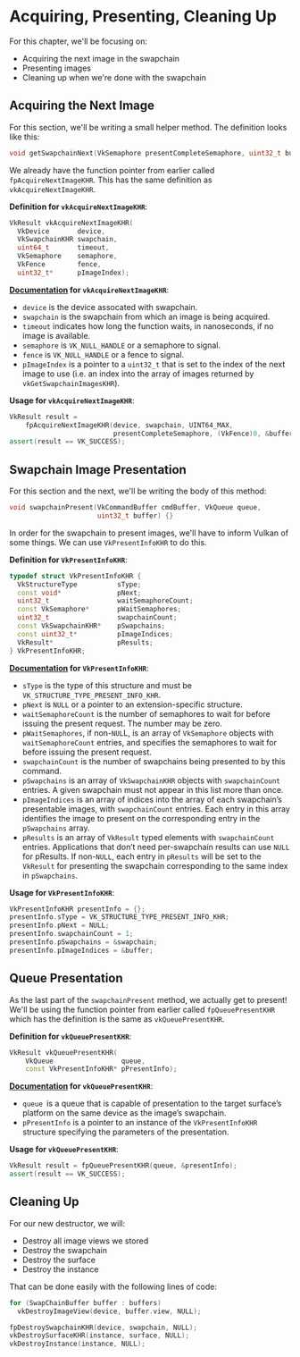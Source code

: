 # Acquiring, Presenting, Cleaning Up

For this chapter, we'll be focusing on:

- Acquiring the next image in the swapchain
- Presenting images
- Cleaning up when we're done with the swapchain

## Acquiring the Next Image

For this section, we'll be writing a small helper method. The definition looks like this:

```cpp
void getSwapchainNext(VkSemaphore presentCompleteSemaphore, uint32_t buffer) {}
```

We already have the function pointer from earlier called `fpAcquireNextImageKHR`. This has the same definition as `vkAcquireNextImageKHR`.

**Definition for `vkAcquireNextImageKHR`**:

```cpp
VkResult vkAcquireNextImageKHR(
  VkDevice       device,
  VkSwapchainKHR swapchain,
  uint64_t       timeout,
  VkSemaphore    semaphore,
  VkFence        fence,
  uint32_t*      pImageIndex);
```

**[Documentation](https://www.khronos.org/registry/vulkan/specs/1.0-wsi_extensions/xhtml/vkspec.html#vkAcquireNextImageKHR) for `vkAcquireNextImageKHR`**:

- `device` is the device assocated with swapchain.
- `swapchain` is the swapchain from which an image is being acquired.
- `timeout` indicates how long the function waits, in nanoseconds, if no image is available.
- `semaphore` is `VK_NULL_HANDLE` or a semaphore to signal.
- `fence` is `VK_NULL_HANDLE` or a fence to signal.
- `pImageIndex` is a pointer to a `uint32_t` that is set to the index of the next image to use (i.e. an index into the array of images returned by `vkGetSwapchainImagesKHR`).

**Usage for `vkAcquireNextImageKHR`**:

```cpp
VkResult result =
    fpAcquireNextImageKHR(device, swapchain, UINT64_MAX,
                          presentCompleteSemaphore, (VkFence)0, &buffer);
assert(result == VK_SUCCESS);
```

## Swapchain Image Presentation

For this section and the next, we'll be writing the body of this method:

```cpp
void swapchainPresent(VkCommandBuffer cmdBuffer, VkQueue queue,
                      uint32_t buffer) {}
```

In order for the swapchain to present images, we'll have to inform Vulkan of some things. We can use `VkPresentInfoKHR` to do this.

**Definition for `VkPresentInfoKHR`**:

```cpp
typedef struct VkPresentInfoKHR {
  VkStructureType          sType;
  const void*              pNext;
  uint32_t                 waitSemaphoreCount;
  const VkSemaphore*       pWaitSemaphores;
  uint32_t                 swapchainCount;
  const VkSwapchainKHR*    pSwapchains;
  const uint32_t*          pImageIndices;
  VkResult*                pResults;
} VkPresentInfoKHR;
```

**[Documentation](https://www.khronos.org/registry/vulkan/specs/1.0-wsi_extensions/xhtml/vkspec.html#VkPresentInfoKHR) for `VkPresentInfoKHR`**:

- `sType` is the type of this structure and must be `VK_STRUCTURE_TYPE_PRESENT_INFO_KHR`.
- `pNext` is `NULL` or a pointer to an extension-specific structure.
- `waitSemaphoreCount` is the number of semaphores to wait for before issuing the present request. The number may be zero.
- `pWaitSemaphores`, if non-`NUL`L, is an array of `VkSemaphore` objects with `waitSemaphoreCount` entries, and specifies the semaphores to wait for before issuing the present request.
- `swapchainCount` is the number of swapchains being presented to by this command.
- `pSwapchains` is an array of `VkSwapchainKHR` objects with `swapchainCount` entries. A given swapchain must not appear in this list more than once.
- `pImageIndices` is an array of indices into the array of each swapchain’s presentable images, with `swapchainCount` entries. Each entry in this array identifies the image to present on the corresponding entry in the `pSwapchains` array.
- `pResults` is an array of `VkResult` typed elements with `swapchainCount` entries. Applications that don’t need per-swapchain results can use `NULL` for pResults. If non-`NULL`, each entry in `pResults` will be set to the `VkResult` for presenting the swapchain corresponding to the same index in `pSwapchains`.

**Usage for `VkPresentInfoKHR`**:

```cpp
VkPresentInfoKHR presentInfo = {};
presentInfo.sType = VK_STRUCTURE_TYPE_PRESENT_INFO_KHR;
presentInfo.pNext = NULL;
presentInfo.swapchainCount = 1;
presentInfo.pSwapchains = &swapchain;
presentInfo.pImageIndices = &buffer;
```

## Queue Presentation

As the last part of the `swapchainPresent` method, we actually get to present! We'll be using the function pointer from earlier called `fpQueuePresentKHR` which has the definition is the same as `vkQueuePresentKHR`.

**Definition for `vkQueuePresentKHR`**:

```cpp
VkResult vkQueuePresentKHR(
    VkQueue                 queue,
    const VkPresentInfoKHR* pPresentInfo);
```

**[Documentation](https://www.khronos.org/registry/vulkan/specs/1.0-wsi_extensions/xhtml/vkspec.html#vkQueuePresentKHR) for `vkQueuePresentKHR`**:

- `queue `is a queue that is capable of presentation to the target surface’s platform on the same device as the image’s swapchain.
- `pPresentInfo` is a pointer to an instance of the `VkPresentInfoKHR` structure specifying the parameters of the presentation.

**Usage for `vkQueuePresentKHR`**:

```cpp
VkResult result = fpQueuePresentKHR(queue, &presentInfo);
assert(result == VK_SUCCESS);
```

## Cleaning Up

For our new destructor, we will:

- Destroy all image views we stored
- Destroy the swapchain
- Destroy the surface
- Destroy the instance

That can be done easily with the following lines of code:

```cpp
for (SwapChainBuffer buffer : buffers)
  vkDestroyImageView(device, buffer.view, NULL);

fpDestroySwapchainKHR(device, swapchain, NULL);
vkDestroySurfaceKHR(instance, surface, NULL);
vkDestroyInstance(instance, NULL);
```
